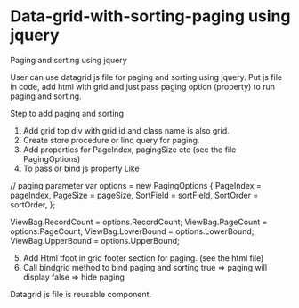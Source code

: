 # Data-grid-with-sorting-paging using jquery
Paging and sorting using jquery

User can use datagrid js file for paging and sorting using jquery. Put js file in code, add html with grid and just pass paging
option (property) to run paging and sorting.
 
 Step to add paging and sorting
 
 1. Add grid top div with grid id and class name is also grid.
 2. Create store procedure or linq query for paging.
 3. Add properties for PageIndex, pagingSize etc (see the file PagingOptions)
 4. To pass or bind js property Like
 
 // paging parameter
 var options = new PagingOptions
            {
                PageIndex = pageIndex,
                PageSize = pageSize,
                SortField = sortField,
                SortOrder = sortOrder,
            };
            
ViewBag.RecordCount = options.RecordCount;
ViewBag.PageCount = options.PageCount;
ViewBag.LowerBound = options.LowerBound;
ViewBag.UpperBound = options.UpperBound;

5. Add Html tfoot in grid footer section for paging. (see the html file)
6. Call bindgrid method to bind paging and sorting 
      true  => paging will display
      false => hide paging 



Datagrid js file is reusable component. 
            
